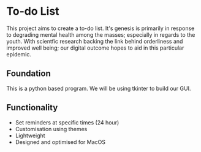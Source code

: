 # To-do List

This project aims to create a to-do list. It's genesis is primarily in response to degrading mental health among the masses; especially in regards to the youth. With scientfic research backing the link behind orderliness and improved well being; our digital outcome hopes to aid in this particular epidemic. 

## Foundation
This is a python based program. We will be using tkinter to build our GUI. 

## Functionality
* Set reminders at specific times (24 hour)
* Customisation using themes
* Lightweight 
* Designed and optimised for MacOS
